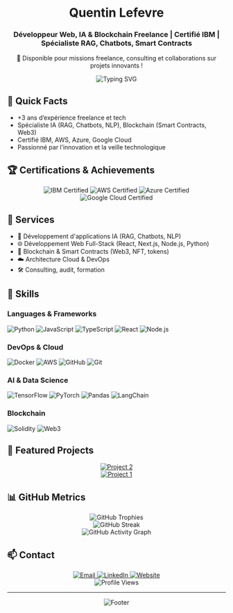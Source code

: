 <h1 align="center">Quentin Lefevre</h1>
<h3 align="center">Développeur Web, IA & Blockchain Freelance | Certifié IBM | Spécialiste RAG, Chatbots, Smart Contracts</h3>
<p align="center">🚀 Disponible pour missions freelance, consulting et collaborations sur projets innovants !</p>

<div align="center">
  <img src="https://readme-typing-svg.herokuapp.com?font=Fira+Code&pause=1000&color=5865F2&center=true&vCenter=true&width=435&lines=Bienvenue+sur+mon+profil+!;Construisons+vos+solutions+digitales+ensemble" alt="Typing SVG" />
</div>

## 🎯 Quick Facts
- +3 ans d’expérience freelance et tech
- Spécialiste IA (RAG, Chatbots, NLP), Blockchain (Smart Contracts, Web3)
- Certifié IBM, AWS, Azure, Google Cloud
- Passionné par l’innovation et la veille technologique

## 🏆 Certifications & Achievements
<div align="center">
  <img src="https://img.shields.io/badge/IBM-Certified-054ADA?style=for-the-badge&logo=ibm&logoColor=white" alt="IBM Certified"/>
  <img src="https://img.shields.io/badge/AWS-Certified-232F3E?style=for-the-badge&logo=amazon-aws&logoColor=white" alt="AWS Certified"/>
  <img src="https://img.shields.io/badge/Microsoft-Azure-0078D4?style=for-the-badge&logo=microsoft-azure&logoColor=white" alt="Azure Certified"/>
  <img src="https://img.shields.io/badge/Google-Cloud-4285F4?style=for-the-badge&logo=google-cloud&logoColor=white" alt="Google Cloud Certified"/>
</div>

## 💼 Services
- 🤖 Développement d'applications IA (RAG, Chatbots, NLP)
- 🌐 Développement Web Full-Stack (React, Next.js, Node.js, Python)
- 🚀 Blockchain & Smart Contracts (Web3, NFT, tokens)
- ☁️ Architecture Cloud & DevOps
- 🛠️ Consulting, audit, formation

## 🚀 Skills
### Languages & Frameworks
![Python](https://img.shields.io/badge/Python-3776AB?style=for-the-badge&logo=python&logoColor=white)
![JavaScript](https://img.shields.io/badge/JavaScript-F7DF1E?style=for-the-badge&logo=javascript&logoColor=black)
![TypeScript](https://img.shields.io/badge/TypeScript-3178C6?style=for-the-badge&logo=typescript&logoColor=white)
![React](https://img.shields.io/badge/React-20232A?style=for-the-badge&logo=react&logoColor=61DAFB)
![Node.js](https://img.shields.io/badge/Node.js-339933?style=for-the-badge&logo=nodedotjs&logoColor=white)

### DevOps & Cloud
![Docker](https://img.shields.io/badge/Docker-2496ED?style=for-the-badge&logo=docker&logoColor=white)
![AWS](https://img.shields.io/badge/AWS-232F3E?style=for-the-badge&logo=amazon-aws&logoColor=white)
![GitHub](https://img.shields.io/badge/GitHub-181717?style=for-the-badge&logo=github&logoColor=white)
![Git](https://img.shields.io/badge/Git-F05032?style=for-the-badge&logo=git&logoColor=white)

### AI & Data Science
![TensorFlow](https://img.shields.io/badge/TensorFlow-FF6F00?style=for-the-badge&logo=tensorflow&logoColor=white)
![PyTorch](https://img.shields.io/badge/PyTorch-EE4C2C?style=for-the-badge&logo=pytorch&logoColor=white)
![Pandas](https://img.shields.io/badge/Pandas-150458?style=for-the-badge&logo=pandas&logoColor=white)
![LangChain](https://img.shields.io/badge/LangChain-00A67E?style=for-the-badge&logo=langchain&logoColor=white)

### Blockchain
![Solidity](https://img.shields.io/badge/Solidity-363636?style=for-the-badge&logo=solidity&logoColor=white)
![Web3](https://img.shields.io/badge/Web3-563D7C?style=for-the-badge&logo=web3dotjs&logoColor=white)

## 🎯 Featured Projects
<div align="center">
  <a href="https://github.com/qlfv/AssistantTrading">
    <img src="https://github-readme-stats.vercel.app/api/pin/?username=qlfv&repo=AssistantTrading&theme=dark" alt="Project 2"/>
  </a>
  <br/>
  <a href="https://github.com/qlfv/Perplexity-API-Demo">
    <img src="https://github-readme-stats.vercel.app/api/pin/?username=qlfv&repo=Perplexity-API-Demo&theme=dark" alt="Project 1"/>
  </a>
</div>

## 📊 GitHub Metrics

<div align="center">
  <img src="https://github-profile-trophy.vercel.app/?username=qlfv&theme=dark&row=2&column=4" alt="GitHub Trophies"/>
</div>

<div align="center">
  <img src="https://github-readme-streak-stats.herokuapp.com/?user=qlfv&theme=dark" alt="GitHub Streak"/>
</div>

<div align="center">
  <img src="https://github-readme-activity-graph.vercel.app/graph?username=qlfv&theme=github-dark&area=true&color=5865F2&line=5865F2&point=FFFFFF" alt="GitHub Activity Graph"/>
</div>


## 📫 Contact
<div align="center">
  <a href="mailto:quentinlefevre1@outlook.com">
    <img src="https://img.shields.io/badge/Email-D14836?style=for-the-badge&logo=gmail&logoColor=white" alt="Email"/>
  </a>
  <a href="https://www.linkedin.com/in/quentinlfvr/">
    <img src="https://img.shields.io/badge/LinkedIn-0077B5?style=for-the-badge&logo=linkedin&logoColor=white" alt="LinkedIn"/>
  </a>
  <a href="https://lefevre.needemand.com/">
    <img src="https://img.shields.io/badge/Website-4285F4?style=for-the-badge&logo=google-chrome&logoColor=white" alt="Website"/>
  </a>
</div>

<div align="center">
  <img src="https://komarev.com/ghpvc/?username=qlfv&style=flat-square&color=blue" alt="Profile Views"/>
</div>

---

<div align="center">
  <img src="https://capsule-render.vercel.app/api?type=waving&color=5865F2&height=100&section=footer" alt="Footer"/>
</div>

